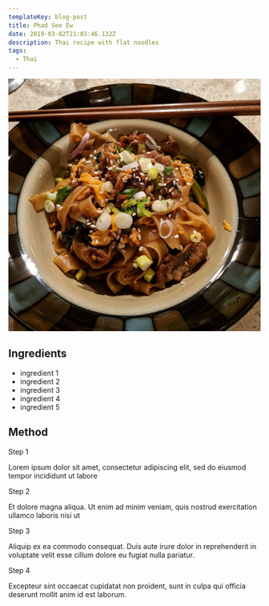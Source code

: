 ```yaml
---
templateKey: blog-post
title: Phad See Ew
date: 2019-03-02T21:03:46.132Z
description: Thai recipe with flat noodles
tags:
  - Thai
---
```

![Phad See Ew](https://raw.githubusercontent.com/sarahannnicholson/gatsby-starter-netlify-cms/master/static/img/phad_see_ew.jpg "Phad See Ew")

## Ingredients

* ingredient 1
* ingredient 2
* ingredient 3
* ingredient 4
* ingredient 5

## Method

Step 1

Lorem ipsum dolor sit amet, consectetur adipiscing elit, sed do eiusmod tempor incididunt ut labore 

Step 2

Et dolore magna aliqua. Ut enim ad minim veniam, quis nostrud exercitation ullamco laboris nisi ut 

Step 3

Aliquip ex ea commodo consequat. Duis aute irure dolor in reprehenderit in voluptate velit esse cillum dolore eu fugiat nulla pariatur. 

Step 4

Excepteur sint occaecat cupidatat non proident, sunt in culpa qui officia deserunt mollit anim id est laborum.
